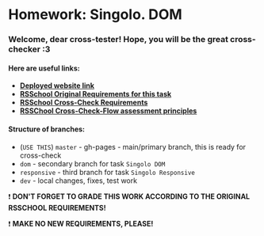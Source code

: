 # Homework: Singolo. DOM
### Welcome, dear cross-tester! Hope, you will be the great cross-checker :3
#### Here are useful links:
- [**Deployed website link**](https://kamikozz.github.io/singolo/index.html)
- [**RSSchool Original Requirements  for this task**](https://github.com/rolling-scopes-school/tasks/blob/master/tasks/markups/level-2/singolo/singolo-DOM-ru.md)
- [**RSSchool Cross-Check Requirements**]()
- [**RSSChool Cross-Check-Flow assessment principles**](https://docs.rs.school/#/cross-check-flow?id=%d0%9f%d1%80%d0%b8%d0%bd%d1%86%d0%b8%d0%bf-%d0%be%d1%86%d0%b5%d0%bd%d0%ba%d0%b8-%d1%80%d0%b0%d0%b1%d0%be%d1%82%d1%8b-%d0%bf%d1%80%d0%b8-cross-check-%d0%bf%d1%80%d0%be%d0%b2%d0%b5%d1%80%d0%ba%d0%b5)

#### Structure of branches:
- (`USE THIS`) `master` - gh-pages - main/primary branch, this is ready for cross-check 
- `dom` - secondary branch for task `Singolo DOM`
- `responsive` - third branch for task `Singolo Responsive`
- `dev` - local changes, fixes, test work

❗ **DON'T FORGET TO GRADE THIS WORK ACCORDING TO THE ORIGINAL RSSCHOOL REQUIREMENTS!**

❗ **MAKE NO NEW REQUIREMENTS, PLEASE!**